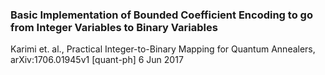 ### Basic Implementation of Bounded Coefficient Encoding to go from Integer Variables to Binary Variables

 Karimi et. al., Practical Integer-to-Binary Mapping for Quantum Annealers, arXiv:1706.01945v1  [quant-ph]  6 Jun 2017
